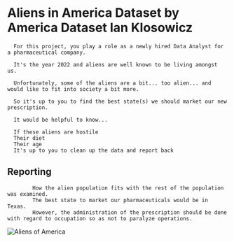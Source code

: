# Aliens in America Dataset by America Dataset Ian Klosowicz
      For this project, you play a role as a newly hired Data Analyst for a pharmaceutical company.

      It's the year 2022 and aliens are well known to be living amongst us.

      Unfortunately, some of the aliens are a bit... too alien... and would like to fit into society a bit more.

      So it's up to you to find the best state(s) we should market our new prescription.

      It would be helpful to know...

      If these aliens are hostile
      Their diet
      Their age
      It's up to you to clean up the data and report back

   ## Reporting
            How the alien population fits with the rest of the population was examined. 
            The best state to market our pharmaceuticals would be in Texas. 
            However, the administration of the prescription should be done with regard to occupation so as not to paralyze operations.
            
            
![Aliens of America](https://user-images.githubusercontent.com/58165250/188124263-a847016b-b6a1-4a60-b100-50e3bebd75a0.jpeg)
